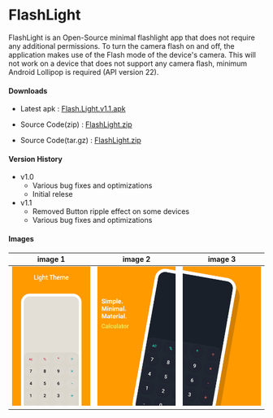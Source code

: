 # FlashLight

FlashLight is an Open-Source minimal flashlight app that does not require any additional permissions. To turn the camera flash on and off, the application makes use of the Flash mode of the device's camera. This will not work on a device that does not support any camera flash, minimum Android Lollipop is required (API version 22).

#### Downloads

* Latest apk : [Flash.Light.v1.1.apk](https://github.com/joyetgeorge/FlashLight/releases/download/v1.1/Flash.Light.v1.1.apk)
* Source Code(zip) : [FlashLight.zip](https://github.com/joyetgeorge/FlashLight/archive/refs/tags/v1.1.zip)

* Source Code(tar.gz) : [FlashLight.zip](https://github.com/joyetgeorge/FlashLight/archive/refs/tags/v1.1.tar.gz)


#### Version History

* v1.0
    * Various bug fixes and optimizations
    * Initial relese
* v1.1
    * Removed Button ripple effect on some devices
    * Various bug fixes and optimizations

#### Images

| image 1      | image 2      | image 3      |
|-------------|-------------|-------------|
 <img src="https://raw.githubusercontent.com/joyetgeorge/Calculator/master/img/project1.png" width="250"> | <img src="https://raw.githubusercontent.com/joyetgeorge/Calculator/master/img/project2.png" width="250"> |  <img src="https://raw.githubusercontent.com/joyetgeorge/Calculator/master/img/project4.png" width="250"> |

